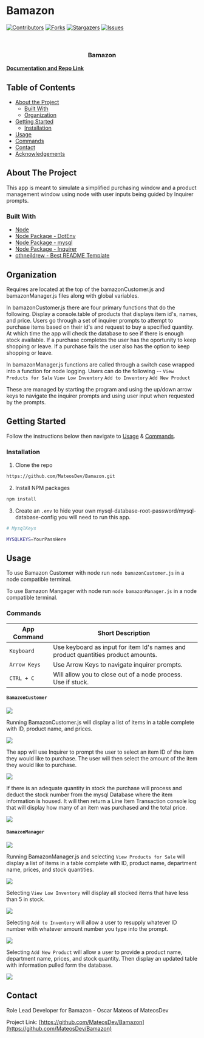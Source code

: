 # Bamazon

[![Contributors][contributors-shield]][contributors-url]
[![Forks][forks-shield]][forks-url]
[![Stargazers][stars-shield]][stars-url]
[![Issues][issues-shield]][issues-url]

<!-- PROJECT LOGO -->
<br />
<p align="center">
  <h3 align="center">Bamazon</h3>
    <a href="https://github.com/MateosDev/Bamazon"><strong>Documentation and Repo Link</strong></a>
    <br />
    
  </p>
</p>

<!-- TABLE OF CONTENTS -->

## Table of Contents

- [About the Project](#about-the-project)
  - [Built With](#built-with)
  - [Organization](#Organization)
- [Getting Started](#getting-started)
  - [Installation](#installation)
- [Usage](#usage)
- [Commands](#commands)
- [Contact](#contact)
- [Acknowledgements](#acknowledgements)

<!-- ABOUT THE PROJECT -->

## About The Project

This app is meant to simulate a simplified purchasing window and a product management window using node with user inputs being guided by Inquirer prompts.

### Built With

- [Node](https://nodejs.org/en/)
- [Node Package - DotEnv](https://www.npmjs.com/package/dotenv)
- [Node Package - mysql](https://www.npmjs.com/package/mysql)
- [Node Package - Inquirer](https://www.npmjs.com/package/inquirer)
- [othneildrew - Best README Template](https://github.com/othneildrew/Best-README-Template)

<!-- Organization -->

## Organization

Requires are located at the top of the bamazonCustomer.js and bamazonManager.js files along with global variables.

In bamazonCustomer.js there are four primary functions that do the following. Display a console.table of products that displays item id's, names, and price. Users go through a set of inquirer prompts to attempt to purchase items based on their id's and request to buy a specified quantity. At which time the app will check the database to see if there is enough stock available. If a purchase completes the user has the oportunity to keep shopping or leave. If a purchase fails the user also has the option to keep shopping or leave.

In bamazonManager.js functions are called through a switch case wrapped into a function for node logging. Users can do the following --
`View Products for Sale`
`View Low Inventory`
`Add to Inventory`
`Add New Product`

These are managed by starting the program and using the up/down arrow keys to navigate the inquirer prompts and using user input when requested by the prompts.

<!-- GETTING STARTED -->

## Getting Started

Follow the instructions below then navigate to [Usage](#usage) & [Commands](#commands).

### Installation

1. Clone the repo

```sh
https://github.com/MateosDev/Bamazon.git
```

2. Install NPM packages

```sh
npm install
```

3. Create an `.env` to hide your own mysql-database-root-password/mysql-database-config you will need to run this app.

```sh
# MysqlKeys

MYSQLKEYS=YourPassHere
```

<!-- USAGE EXAMPLES -->

## Usage

To use Bamazon Customer with node run `node bamazonCustomer.js` in a node compatible terminal.

To use Bamazon Mangager with node run `node bamazonManager.js` in a node compatible terminal.

### Commands

| App Command  | Short Description                                                                 |
| ------------ | --------------------------------------------------------------------------------- |
| `Keyboard`   | Use keyboard as input for item Id's names and product quantities product amounts. |
| `Arrow Keys` | Use Arrow Keys to navigate inquirer prompts.                                      |
| `CTRL + C`   | Will allow you to close out of a node process. Use if stuck.                      |

#### `BamazonCustomer`

<img src="https://github.com/MateosDev/Bamazon/blob/master/assets/images/BamazonCustomerDemo.gif"/>

Running BamazonCustomer.js will display a list of items in a table complete with ID, product name, and prices.

<img src="https://github.com/MateosDev/Bamazon/blob/master/assets/images/BamazonCustomerView0.png"/>

The app will use Inquirer to prompt the user to select an item ID of the item they would like to purchase. The user will then select the amount of the item they would like to purchase.

<img src="https://github.com/MateosDev/Bamazon/blob/master/assets/images/BamazonCustomerPurchase2.png"/>

If there is an adequate quantity in stock the purchase will process and deduct the stock number from the mysql Database where the item information is housed. It will then return a Line Item Transaction console log that will display how many of an item was purchased and the total price.

<img src="https://github.com/MateosDev/Bamazon/blob/master/assets/images/BamazonCustomerLowStock1.png"/>




#### `BamazonManager`    


<img src="https://github.com/MateosDev/Bamazon/blob/master/assets/images/BamazonManagerView0.png"/>

Running BamazonManager.js and selecting `View Products for Sale` will display a list of items in a table complete with ID, product name, department name, prices, and stock quantities.

<img src="https://github.com/MateosDev/Bamazon/blob/master/assets/images/BamazonProductsForSale.gif"/>

Selecting `View Low Inventory` will display all stocked items that have less than 5 in stock.

<img src="https://github.com/MateosDev/Bamazon/blob/master/assets/images/BamazonLowInventory.gif"/>

Selecting `Add to Inventory` will allow a user to resupply whatever ID number with whatever amount number you type into the prompt.

<img src="https://github.com/MateosDev/Bamazon/blob/master/assets/images/BamazonAddInventory.gif"/>

Selecting `Add New Product` will allow a user to provide a product name, department name, prices, and stock quantity. Then display an updated table with information pulled form the database.

<img src="https://github.com/MateosDev/Bamazon/blob/master/assets/images/BamazonAddProduct.gif"/>



<!-- CONTACT -->

## Contact

Role Lead Developer for Bamazon - Oscar Mateos of MateosDev

Project Link: [https://github.com/MateosDev/Bamazon](https://github.com/MateosDev/Bamazon)

<!-- MARKDOWN LINKS & IMAGES -->
<!-- https://www.markdownguide.org/basic-syntax/#reference-style-links -->

[contributors-shield]: https://img.shields.io/github/contributors/MateosDev/Bamazon.svg?style=for-the-badge&logo=appveyor
[contributors-url]: https://github.com/MateosDev/Bamazon/graphs/contributors
[forks-shield]: https://img.shields.io/github/forks/MateosDev/Bamazon.svg?style=for-the-badge&logo=appveyor
[forks-url]: https://github.com/MateosDev/Bamazon/network/members
[stars-shield]: https://img.shields.io/github/stars/MateosDev/Bamazon.svg?style=for-the-badge&logo=appveyor
[stars-url]: https://github.com/MateosDev/Bamazon/stargazers
[issues-shield]: https://img.shields.io/github/issues/MateosDev/Bamazon.svg?style=for-the-badge&logo=appveyor
[issues-url]: https://github.com/MateosDev/Bamazon/issues